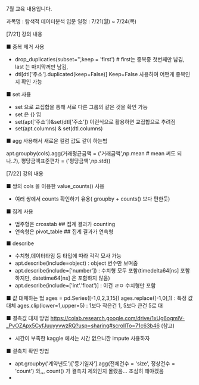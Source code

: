 7월 교육 내용입니다.

과목명 : 탐색적 데이터분석 입문
일정 : 7/21(월) ~ 7/24(목)



[7/21] 강의 내용


■ 중복 제거 사용
- drop_duplicaties(subset='',keep = 'first') # first는 중복중 첫번째만 남김, last 는 마지막꺼만 남김,
- dtl[dtl['주소'].duplicated(keep=False)]  Keep=False 사용하여 어떤게 중복인지 확인 가능



■ set 사용
 - set 으로 교집합을 통해 서로 다른 그룹의 같은 것을 확인 가능
 - set 은 {} 임
 - set(apt['주소'])&set(dtl['주소']) 이런식으로 활용하면 교집합으로 추려짐
 - set(apt.columns) & set(dtl.columns)

■ agg 사용해서 새로운 컬럼 값도 같이 하는법

apt.groupby(cols).agg(거래평균금액 = ('거래금액',np.mean # mean 써도 되나..?), 평당금액표준편차 = ('평당금액',np.std))



[7/22] 강의 내용

■ 쌍의 cols 을 이용한 value_counts() 사용
- 여러 쌍에서 counts 확인하기 유용( groupby + counts() 보다 편한듯)


■ 집계 사용
 - 범주형은 crosstab ## 집계 결과가 counting
 - 연속형은 pivot_table ## 집계 결과가 연속형

■ describe
 - 수치형,데이터타임 등 타입에 따라 각각 묘사 가능
 - apt.describe(include=object) : object 변수만 보며줌
 - apt.describe(include=['number']) : 수치형 모두 포함(timedelta64[ns] 포함하지만, datetime64[ns] 은 포함하지 않음)
 - apt.describe(include=['int'.'float')] : 이건 ㄹㅇ 수치형만 포함

■ 값 대체하는 법
ages = pd.Series([-1,0,2,3,15])
ages.replace([-1,0],1) : 특정 값 대체
ages.clip(lower=1,upper=5) : 1보다 작은건 1, 5보다 큰건 5로 대

■ 결측값 대체 방법
https://colab.research.google.com/drive/1xUg6ogmlV-_PvOZApx5CyfJuuyyvwzRQ?usp=sharing#scrollTo=71c63b46 (참고)
- 시간이 부족한 kaggle 에서는 시간 없으니깐 impute 사용하자

■ 결측치 확인 방법
 - apt.groupby('계약년도')['등기일자'].agg(전체건수 = 'size', 정상건수 = 'count') 와,,, count() 가 결측치 제외인지 몰랐음... 조심히 해야겠음
 - 
